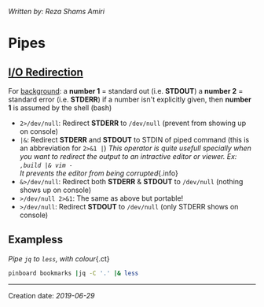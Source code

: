 _Written by: Reza Shams Amiri_
# Pipes
## [I/O Redirection][IOR]
For [background][SDB22DNDNADN21ULSE]:
a **number 1** = standard out (i.e. **STDOUT**)
a **number 2** = standard error (i.e. **STDERR**)
if a number isn't explicitly given, then **number 1** is assumed by the shell (bash)
- `2>/dev/null`: Redirect **STDERR** to `/dev/null` (prevent from showing up on console)
- `|&`: Redirect **STDERR** and **STDOUT** to STDIN of piped command (this is an abbreviation for `2>&1 |`)
   _This operator is quite usefull specially when you want to redirect the output to an intractive editor or viewer. Ex: `,build |& vim -`<br>It prevents the editor from being corrupted_{.info}
- `&>/dev/null`: Redirect both **STDERR** & **STDOUT** to `/dev/null` (nothing shows up on console)
- `>/dev/null 2>&1`: The same as above but portable!
- `>/dev/null`: Redirect **STDOUT** to `/dev/null` (only STDERR shows on console)

## Exampless
_Pipe `jq` to `less`, with colour_{.ct}
``` sh
pinboard bookmarks |jq -C '.' |& less
```

* * *
Creation date: _2019-06-29_

[IOR]: http://www.tldp.org/LDP/abs/html/io-redirection.html
[SDB22DNDNADN21ULSE]: https://unix.stackexchange.com/a/70971/114816